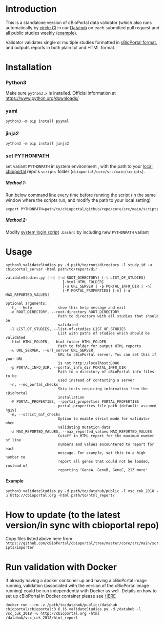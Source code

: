# Introduction

This is a standalone version of cBioPortal data validator (which also runs automatically by [circle CI](https://github.com/cBioPortal/datahub/tree/master/.circleci) in our [Datahub](https://github.com/cBioPortal/datahub) on each submitted pull request and all public studies weekly [(example)](https://app.circleci.com/pipelines/github/cBioPortal/datahub/1449/workflows/111e5187-9565-490b-97a4-356ccb477bc8/jobs/6489/artifacts).
  
Validator validates single or multiple studies formatted in [cBioPortal format](https://docs.cbioportal.org/5.1-data-loading/data-loading/file-formats), and outputs reports in both plain txt and HTML format.

# Installation

### Python3
Make sure `python3.x` is installed. Official information at https://www.python.org/downloads/

### yaml
```
python3 -m pip install pyymal
```

### jinja2
```
python3 -m pip install jinja2
```
### set PYTHONPATH
set variant `PYTHONPATH` in system environment , with the path to your [local cbioportal](https://github.com/cBioPortal/cbioportal) repo's `scripts` folder (`cbioportal/core/src/main/scripts`).   
##### Method 1: 
Run below command line every time before running the script (in the same window where the scripts run, and modify the path to your local setting) 
```
export PYTHONPATH=path/to/cbioportal/github/repo/core/src/main/scripts
```
##### Method 2: 
Modify [system login script](https://www.marquette.edu/high-performance-computing/bashrc.php) `.bashrc` by including new `PYTHONPATH` variant

# Usage

```
python3 validateStudies.py -d path/to/root/directory -l study_id -u cbioportal_server -html path/to/report/dir
```

```
validateStudies.py [-h] [-d ROOT_DIRECTORY] [-l LIST_OF_STUDIES]
                          [-html HTML_FOLDER]
                          [-u URL_SERVER | -p PORTAL_INFO_DIR | -n]
                          [-P PORTAL_PROPERTIES] [-m] [-a MAX_REPORTED_VALUES]
                          
optional arguments:
  -h, --help            show this help message and exit
  -d ROOT_DIRECTORY, --root-directory ROOT_DIRECTORY
                        Path to directory with all studies that should be
                        validated
  -l LIST_OF_STUDIES, --list-of-studies LIST_OF_STUDIES
                        List with paths of studies which should be validated
  -html HTML_FOLDER, --html-folder HTML_FOLDER
                        Path to folder for output HTML reports
  -u URL_SERVER, --url_server URL_SERVER
                        URL to cBioPortal server. You can set this if your URL
                        is not http://localhost:8080
  -p PORTAL_INFO_DIR, --portal_info_dir PORTAL_INFO_DIR
                        Path to a directory of cBioPortal info files to be
                        used instead of contacting a server
  -n, --no_portal_checks
                        Skip tests requiring information from the cBioPortal
                        installation
  -P PORTAL_PROPERTIES, --portal_properties PORTAL_PROPERTIES
                        portal.properties file path (default: assumed hg19)
  -m, --strict_maf_checks
                        Option to enable strict mode for validator when
                        validating mutation data
  -a MAX_REPORTED_VALUES, --max_reported_values MAX_REPORTED_VALUES
                        Cutoff in HTML report for the maximum number of line
                        numbers and values encountered to report for each
                        message. For example, set this to a high number to
                        report all genes that could not be loaded, instead of
                        reporting "GeneA, GeneB, GeneC, 213 more"
```

#### Example
```
python3 validateStudies.py -d path/to/datahub/public -l vsc_cuk_2018 -u http://cbioportal.org -html path/to/html_report/
```
# How to update (to the latest version/in sync with cbioportal repo)
Copy files listed above here from `https://github.com/cBioPortal/cbioportal/tree/master/core/src/main/scripts/importer`

# Run validation with Docker
If already having a docker container up and having a cBioPortal image running, validation (associated with the version of the cBioPortal image running) could be run independently with Docker as well. Details on how to set up cBioPortal in Docker container please see [HERE](https://github.com/cBioPortal/cbioportal/blob/0aed7476dfc0b07e19184059cf819b3d62682c7b/docs/docker/README.md)
```
docker run --rm -v /path/to/datahub/public:/datahub cbioportal/cbioportal:3.6.16 validateStudies.py -d /datahub -l vsc_cuk_2018 -u http://cbioportal.org -html /datahub/vsc_cuk_2018/html_report
```
